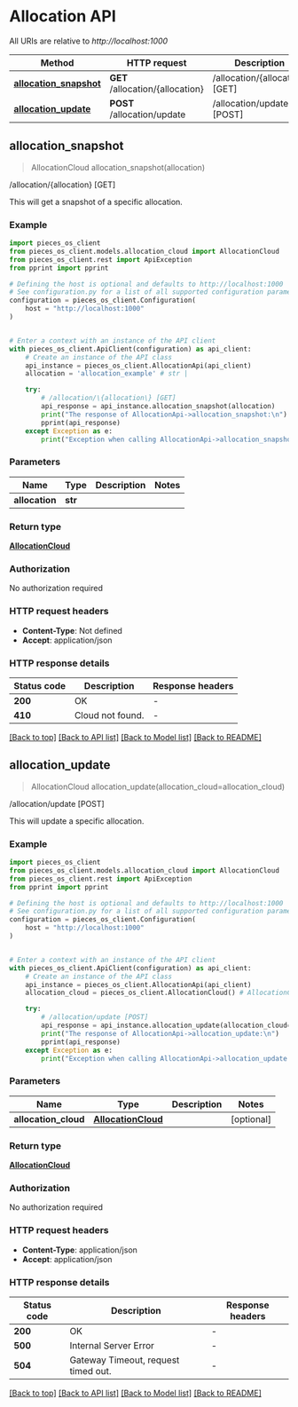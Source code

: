 # Allocation API

All URIs are relative to *http://localhost:1000*

Method | HTTP request | Description
------------- | ------------- | -------------
[**allocation_snapshot**](AllocationApi#allocation_snapshot) | **GET** /allocation/\{allocation\} | /allocation/\{allocation\} [GET]
[**allocation_update**](AllocationApi#allocation_update) | **POST** /allocation/update | /allocation/update [POST]


## **allocation_snapshot**
> AllocationCloud allocation_snapshot(allocation)

/allocation/\{allocation\} [GET]

This will get a snapshot of a specific allocation.

### Example


```python
import pieces_os_client
from pieces_os_client.models.allocation_cloud import AllocationCloud
from pieces_os_client.rest import ApiException
from pprint import pprint

# Defining the host is optional and defaults to http://localhost:1000
# See configuration.py for a list of all supported configuration parameters.
configuration = pieces_os_client.Configuration(
    host = "http://localhost:1000"
)


# Enter a context with an instance of the API client
with pieces_os_client.ApiClient(configuration) as api_client:
    # Create an instance of the API class
    api_instance = pieces_os_client.AllocationApi(api_client)
    allocation = 'allocation_example' # str | 

    try:
        # /allocation/\{allocation\} [GET]
        api_response = api_instance.allocation_snapshot(allocation)
        print("The response of AllocationApi->allocation_snapshot:\n")
        pprint(api_response)
    except Exception as e:
        print("Exception when calling AllocationApi->allocation_snapshot: %s\n" % e)
```



### Parameters


Name | Type | Description  | Notes
------------- | ------------- | ------------- | -------------
 **allocation** | **str**|  | 

### Return type

[**AllocationCloud**](AllocationCloud)

### Authorization

No authorization required

### HTTP request headers

 - **Content-Type**: Not defined
 - **Accept**: application/json

### HTTP response details

| Status code | Description | Response headers |
|-------------|-------------|------------------|
**200** | OK |  -  |
**410** | Cloud not found. |  -  |

[[Back to top]](#) [[Back to API list]](../README#documentation-for-api-endpoints) [[Back to Model list]](../README#documentation-for-models) [[Back to README]](../README)

## **allocation_update**
> AllocationCloud allocation_update(allocation_cloud=allocation_cloud)

/allocation/update [POST]

This will update a specific allocation.

### Example


```python
import pieces_os_client
from pieces_os_client.models.allocation_cloud import AllocationCloud
from pieces_os_client.rest import ApiException
from pprint import pprint

# Defining the host is optional and defaults to http://localhost:1000
# See configuration.py for a list of all supported configuration parameters.
configuration = pieces_os_client.Configuration(
    host = "http://localhost:1000"
)


# Enter a context with an instance of the API client
with pieces_os_client.ApiClient(configuration) as api_client:
    # Create an instance of the API class
    api_instance = pieces_os_client.AllocationApi(api_client)
    allocation_cloud = pieces_os_client.AllocationCloud() # AllocationCloud |  (optional)

    try:
        # /allocation/update [POST]
        api_response = api_instance.allocation_update(allocation_cloud=allocation_cloud)
        print("The response of AllocationApi->allocation_update:\n")
        pprint(api_response)
    except Exception as e:
        print("Exception when calling AllocationApi->allocation_update: %s\n" % e)
```



### Parameters


Name | Type | Description  | Notes
------------- | ------------- | ------------- | -------------
 **allocation_cloud** | [**AllocationCloud**](AllocationCloud)|  | [optional] 

### Return type

[**AllocationCloud**](AllocationCloud)

### Authorization

No authorization required

### HTTP request headers

 - **Content-Type**: application/json
 - **Accept**: application/json

### HTTP response details

| Status code | Description | Response headers |
|-------------|-------------|------------------|
**200** | OK |  -  |
**500** | Internal Server Error |  -  |
**504** | Gateway Timeout, request timed out. |  -  |

[[Back to top]](#) [[Back to API list]](../README#documentation-for-api-endpoints) [[Back to Model list]](../README#documentation-for-models) [[Back to README]](../README)

